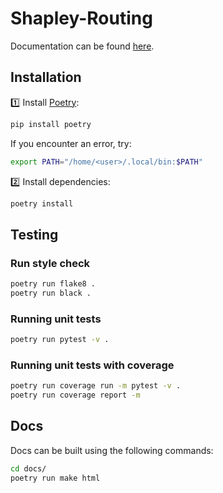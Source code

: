 # Shapley-Routing

Documentation can be found [here](https://joshzwiebel.github.io/Shapley-Routing/build/html/index.html).

## Installation

:one: Install [Poetry](https://python-poetry.org/):

```bash
pip install poetry
```

If you encounter an error, try:

```bash
export PATH="/home/<user>/.local/bin:$PATH"
```

:two: Install dependencies:

```bash
poetry install
```

## Testing

### Run style check

```bash
poetry run flake8 .
poetry run black .
```

### Running unit tests

```bash
poetry run pytest -v .
```

### Running unit tests with coverage

```bash
poetry run coverage run -m pytest -v .
poetry run coverage report -m
```

## Docs

Docs can be built using the following commands:

```bash
cd docs/
poetry run make html
```
